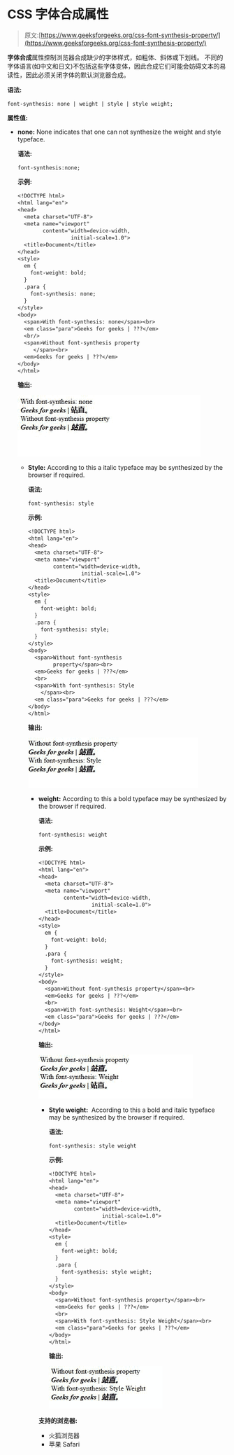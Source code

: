 # CSS 字体合成属性

> 原文:[https://www.geeksforgeeks.org/css-font-synthesis-property/](https://www.geeksforgeeks.org/css-font-synthesis-property/)

**字体合成**属性控制浏览器合成缺少的字体样式，如粗体、斜体或下划线。
不同的字体语言(如中文和日文)不包括这些字体变体，因此合成它们可能会妨碍文本的易读性，因此必须关闭字体的默认浏览器合成。

**语法:**

```
font-synthesis: none | weight | style | style weight;
```

**属性值:**

*   **none:** None indicates that one can not synthesize the weight and style typeface.

    **语法:**

    ```
    font-synthesis:none;
    ```

    **示例:**

    ```
    <!DOCTYPE html>
    <html lang="en">
    <head>
      <meta charset="UTF-8">
      <meta name="viewport" 
            content="width=device-width,
                     initial-scale=1.0">
      <title>Document</title>
    </head>
    <style>
      em {
        font-weight: bold;
      }
      .para {
        font-synthesis: none;
      }
    </style>
    <body>
      <span>With font-synthesis: none</span><br>
      <em class="para">Geeks for geeks | ???</em>
      <br/>
      <span>Without font-synthesis property
         </span><br>
      <em>Geeks for geeks | ???</em>
    </body>
    </html>
    ```

    **输出:**

    ![](img/b8b95f2d45cca572dcccbea63ae5f3af.png)

    *   **Style:** According to this a italic typeface may be synthesized by the browser if required.

        **语法:**

        ```
        font-synthesis: style
        ```

        **示例:**

        ```
        <!DOCTYPE html>
        <html lang="en">
        <head>
          <meta charset="UTF-8">
          <meta name="viewport"
                content="width=device-width, 
                         initial-scale=1.0">
          <title>Document</title>
        </head>
        <style>
          em {
            font-weight: bold;
          }
          .para {
            font-synthesis: style;
          }
        </style>
        <body>
          <span>Without font-synthesis
                property</span><br>
          <em>Geeks for geeks | ???</em>
          <br>
          <span>With font-synthesis: Style
            </span><br>
          <em class="para">Geeks for geeks | ???</em>
        </body>
        </html>
        ```

        **输出:**

        ![](img/77bed93ae71fcf753854125972020aa2.png)

        *   **weight:** According to this a bold typeface may be synthesized by the browser if required.

            **语法:**

            ```
            font-synthesis: weight
            ```

            **示例:**

            ```
            <!DOCTYPE html>
            <html lang="en">
            <head>
              <meta charset="UTF-8">
              <meta name="viewport" 
                    content="width=device-width,
                             initial-scale=1.0">
              <title>Document</title>
            </head>
            <style>
              em {
                font-weight: bold;
              }
              .para {
                font-synthesis: weight;
              }
            </style>
            <body>
              <span>Without font-synthesis property</span><br>
              <em>Geeks for geeks | ???</em>
              <br>
              <span>With font-synthesis: Weight</span><br>
              <em class="para">Geeks for geeks | ???</em>
            </body>
            </html>
            ```

            **输出:**

            ![](img/39869a50f6677c792c4f3e97d5d26f34.png)

            *   **Style weight:**  According to this a bold and italic typeface may be synthesized by the browser if required.

                **语法:**

                ```
                font-synthesis: style weight
                ```

                **示例:**

                ```
                <!DOCTYPE html>
                <html lang="en">
                <head>
                  <meta charset="UTF-8">
                  <meta name="viewport" 
                        content="width=device-width, 
                                 initial-scale=1.0">
                  <title>Document</title>
                </head>
                <style>
                  em {
                    font-weight: bold;
                  }
                  .para {
                    font-synthesis: style weight;
                  }
                </style>
                <body>
                  <span>Without font-synthesis property</span><br>
                  <em>Geeks for geeks | ???</em>
                  <br>
                  <span>With font-synthesis: Style Weight</span><br>
                  <em class="para">Geeks for geeks | ???</em>
                </body>
                </html>
                ```

                **输出:**

                ![](img/39ff62c94f607ab69327d642624e9227.png)

            **支持的浏览器:**

            *   火狐浏览器
            *   苹果 Safari